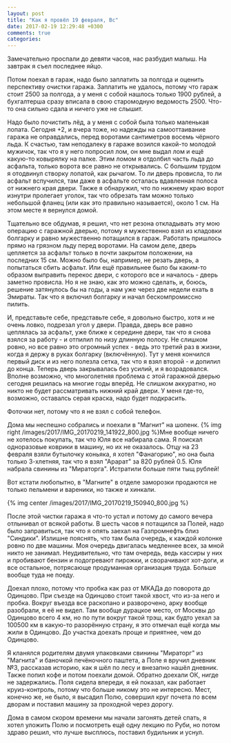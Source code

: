 ```yaml
---
layout: post
title: "Как я провёл 19 февраля, Вс"
date: 2017-02-19 12:29:48 +0300
comments: true
categories: 
---
```

Замечательно проспали до девяти часов, нас разбудил малыш. На завтрак я съел последнее яйцо. 

Потом поехал в гараж, надо было заплатить за полгода и оценить перспективу очистки гаража. Заплатить не удалось, потому что гараж стоит 2500 за полгода, а у меня с собой нашлось только 1900 рублей, а бухгалтерша сразу вписала в свою старомодную ведомость 2500. Что-то она сильно сдала и ничего уже не слышит.

Надо было почистить лёд, а у меня с собой была только маленькая лопата. Сегодня +2, и вчера тоже, но надежды на самооттаивание гаража не оправдались, перед воротами сантиметров восемь чёрного льда. К счастью, там неподалеку в гараже возился какой-то молодой мужичок, так что я у него попросил лом, он мне выдал лом и ещё какую-то ковырялку на палке. Этим ломом я отдолбил часть льда до асфальта, только ворота все равно не открывались. С большим трудом я отодвинул створку лопатой, как рычагом. То ли дверь провисла, то ли асфальт вспучился, там даже в асфальте осталась вдавленная полоса от нижнего края двери. Также я обнаружил, что по нижнему краю ворот изнутри пролегает уголок, так что обрезать там можно только небольшой фланец (или как это правильно называется), около 1 см. На этом месте я вернулся домой.

Тщательно все обдумав, я решил, что нет резона откладывать эту мою операцию с гаражной дверью, потому я мужественно взял из кладовки болгарку и равно мужественно потащился в гараж. Работать пришлось прямо на грязном льду перед воротами. На самом деле, дверь цепляется за асфальт только в почти закрытом положении, на последних 15 см. Можно было бы, например, не резать дверь, а попытаться сбить асфальт. Или ещё правильнее было бы каким-то образом выправить перекос двери, с которого все и началось - дверь заметно провисла. Но я не знаю, как это можно сделать, и, боюсь, решение затянулось бы на годы, а нам уже через две недели ехать в Эмираты. Так что я включил болгарку и начал бескомпромиссно пилить.

И, представьте себе, представьте себе, я довольно быстро, хотя и не очень ловко, подрезал угол у двери. Правда, дверь все равно цеплялась за асфальт, уже ближе к середине двери, так что я снова взялся за работу - и отпилил по низу длинную полосу. Не слишком ровно, но все равно это огромный успех - ведь это третий раз в жизни, когда я держу в руках болгарку (включённую). Тут у меня кончился первый диск и из него полезла сетка, так что я взял второй - и допилил до конца. Теперь дверь закрывалась без усилий, и я возрадовался. Вполне возможно, что многолетняя проблема с этой гаражной дверью сегодня решилась на многие годы вперёд. Не слишком аккуратно, но никто не будет рассматривать нижний край двери. У меня где-то, возможно, оставалсь серая краска, надо будет подкрасить.

Фоточки нет, потому что я не взял с собой телефон.

Дома мы неспешно собрались и поехали в "Магнит" на шопенк. {% img right /images/2017/IMG_20170219_141922_800.jpg %}Мне вообще ничего не хотелось покупать, так что Юля все набирала сама. Я поискал одноразовые коврики в машину, но их не оказалось. Отцу на 23 февраля взяли бутылочку коньяка, я хотел "Фанагорию", но она была только 3-хлетняя, так что я взял "Арарат" за 820 рублей 0.5. Юля набрала свинины из "Мираторга". Истратили больше пяти тыщ рублей!

Вот кстати любопытно, в "Магните" в отделе заморозки продаются не только пельмени и вареники, но также и хинкали.

{% img center /images/2017/IMG_20170219_150940_800.jpg %}

После этой чистки гаража я что-то устал и потому до самого вечера отлынивал от всякой работы. В шесть часов я потащился за Полей, надо было заправиться, так что я опять заехал на Газпромнефть близ "Синдики". Излишне пояснять, что там была очередь, к каждой колонке ровно по две машины. Моя очередь двигалась медленнее всех, за мной никто не занимал. Неудивительно, что там очередь, ведь кассиры у них и пробивают бензин и подогревают пирожки, и сворачивают хот-доги, и все остальное, потрясающе продуманная организация труда. Больше вообще туда не поеду.

Доехал плохо, потому что пробка как раз от МКАДа до поворота до Одинцово. При съезде на Одинцово стоит такой хвост, что из-за него и пробка. Вокруг въезда все раскопано и разворочено, арку вообще разобрали, я её не видел. Там вообще дурацкое место, от Москвы до Одинцово всего 4 км, но по пути вокруг такой трэш, как будто уехал за 100500 км в какую-то разорённую страну, я это отмечал ещё когда мы жили в Одинцово. До участка доехать проще и приятнее, чем до Одинцово.

Я кланялся родителям двумя упаковками свинины "Мираторг" из "Магнита" и баночкой печёночного паштета, а Поле я вручил дневник №3, рассказав историю, как я шёл по лесу и внезапно нашёл дневник. Также попил кофе и потом поехали домой. Обратно доехали ОК, нигде не задержались. Поля сидела впереди, я ей показал, как работает круиз-контроль, потому что больше никому это не интересно. Мест, конечно же, не было, я высадил Полю, совершил круг почета по всем дворам и поставил машину за проходной через дорогу.

Дома в самом скором времени мы начали загонять детей спать, я хотел уложить Полю и посмотреть ещё одну лекцию по Руби, но потом здраво решил, что лучше высплюсь, поставил будильник и уснул.